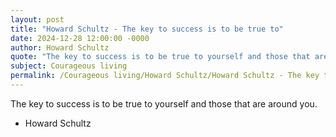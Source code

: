 ```yaml
---
layout: post
title: "Howard Schultz - The key to success is to be true to"
date: 2024-12-28 12:00:00 -0000
author: Howard Schultz
quote: "The key to success is to be true to yourself and those that are around you."
subject: Courageous living
permalink: /Courageous living/Howard Schultz/Howard Schultz - The key to success is to be true to
---
```


The key to success is to be true to yourself and those that are around you.

- Howard Schultz

